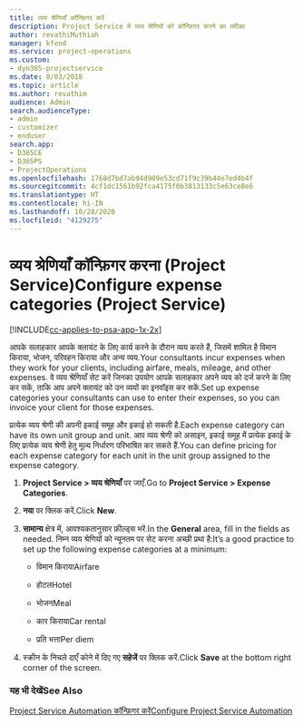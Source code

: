 ```yaml
---
title: व्यय श्रेणियाँ कॉन्फ़िगर करें
description: Project Service में व्यय श्रेणियों को कॉन्फ़िगर करने का तरीका
author: revathiMuthiah
manager: kfend
ms.service: project-operations
ms.custom:
- dyn365-projectservice
ms.date: 8/03/2018
ms.topic: article
ms.author: revathim
audience: Admin
search.audienceType:
- admin
- customizer
- enduser
search.app:
- D365CE
- D365PS
- ProjectOperations
ms.openlocfilehash: 1768d7bd7ab94d909e53cd71f9c39b44e7ed4b4f
ms.sourcegitcommit: 4cf1dc1561b92fca4175f0b3813133c5e63ce8e6
ms.translationtype: HT
ms.contentlocale: hi-IN
ms.lasthandoff: 10/28/2020
ms.locfileid: "4129275"
---
```

# <a name="configure-expense-categories-project-service"></a><span data-ttu-id="d8adf-103">व्यय श्रेणियाँ कॉन्फ़िगर करना (Project Service)</span><span class="sxs-lookup"><span data-stu-id="d8adf-103">Configure expense categories (Project Service)</span></span>

[!INCLUDE[cc-applies-to-psa-app-1x-2x](../includes/cc-applies-to-psa-app-1x-2x.md)]

<span data-ttu-id="d8adf-104">आपके सलाहकार आपके क्लायंट के लिए कार्य करने के दौरान व्यय करते हैं, जिसमें शामिल है विमान किराया, भोजन, परिवहन किराया और अन्य व्यय.</span><span class="sxs-lookup"><span data-stu-id="d8adf-104">Your consultants incur expenses when they work for your clients, including airfare, meals, mileage, and other expenses.</span></span> <span data-ttu-id="d8adf-105">वे व्यय श्रेणियाँ सेट करें जिनका उपयोग आपके सलाहकार अपने व्यय को दर्ज करने के लिए कर सकें, ताकि आप अपने क्लायंट को उन व्ययों का इनवॉइस कर सकें.</span><span class="sxs-lookup"><span data-stu-id="d8adf-105">Set up expense categories your consultants can use to enter their expenses, so you can invoice your client for those expenses.</span></span>  
  
<span data-ttu-id="d8adf-106">प्रत्येक व्यय श्रेणी की अपनी इकाई समूह और इकाई हो सकती है.</span><span class="sxs-lookup"><span data-stu-id="d8adf-106">Each expense category can have its own unit group and unit.</span></span> <span data-ttu-id="d8adf-107">आप व्यय श्रेणी को असाइन, इकाई समूह में प्रत्येक इकाई के लिए प्रत्येक व्यय श्रेणी हेतु मूल्य निर्धारण परिभाषित कर सकते हैं.</span><span class="sxs-lookup"><span data-stu-id="d8adf-107">You can define pricing for each expense category for each unit in the unit group assigned to the expense category.</span></span>  
  
1.  <span data-ttu-id="d8adf-108">**Project Service > व्यय श्रेणियाँ** पर जाएँ.</span><span class="sxs-lookup"><span data-stu-id="d8adf-108">Go to **Project Service > Expense Categories**.</span></span>  
  
2.  <span data-ttu-id="d8adf-109">**नया** पर क्लिक करें.</span><span class="sxs-lookup"><span data-stu-id="d8adf-109">Click **New**.</span></span>  
  
3.  <span data-ttu-id="d8adf-110">**सामान्य** क्षेत्र में, आवश्यकतानुसार फ़ील्ड्स भरें.</span><span class="sxs-lookup"><span data-stu-id="d8adf-110">In the **General** area, fill in the fields as needed.</span></span> <span data-ttu-id="d8adf-111">निम्न व्यय श्रेणियों को न्यूनतम पर सेट करना अच्छी प्रथा है:</span><span class="sxs-lookup"><span data-stu-id="d8adf-111">It’s a good practice to set up the following expense categories at a minimum:</span></span>  
  
    -   <span data-ttu-id="d8adf-112">विमान किराया</span><span class="sxs-lookup"><span data-stu-id="d8adf-112">Airfare</span></span>  
  
    -   <span data-ttu-id="d8adf-113">होटल</span><span class="sxs-lookup"><span data-stu-id="d8adf-113">Hotel</span></span>  
  
    -   <span data-ttu-id="d8adf-114">भोजन</span><span class="sxs-lookup"><span data-stu-id="d8adf-114">Meal</span></span>  
  
    -   <span data-ttu-id="d8adf-115">कार किराया</span><span class="sxs-lookup"><span data-stu-id="d8adf-115">Car rental</span></span>  
  
    -   <span data-ttu-id="d8adf-116">प्रति भत्ता</span><span class="sxs-lookup"><span data-stu-id="d8adf-116">Per diem</span></span>  
  
4.  <span data-ttu-id="d8adf-117">स्‍क्रीन के निचले दाएँ कोने में दिए गए **सहेजें** पर क्लिक करें.</span><span class="sxs-lookup"><span data-stu-id="d8adf-117">Click **Save** at the bottom right corner of the screen.</span></span>  
  
### <a name="see-also"></a><span data-ttu-id="d8adf-118">यह भी देखें</span><span class="sxs-lookup"><span data-stu-id="d8adf-118">See Also</span></span>  
 [<span data-ttu-id="d8adf-119">Project Service Automation कॉन्फ़िगर करें</span><span class="sxs-lookup"><span data-stu-id="d8adf-119">Configure Project Service Automation</span></span>](../psa/configure.md)
